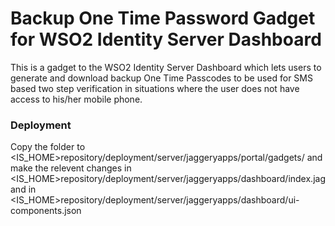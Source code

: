 <h1>Backup One Time Password Gadget for WSO2 Identity Server Dashboard</h1>

This is a gadget to the WSO2 Identity Server Dashboard which lets users to generate and download backup One Time Passcodes to be used for SMS based two step verification in situations where the user does not have access to his/her mobile phone.

<h3>Deployment</h3>

Copy the folder to &lt;IS_HOME&gt;repository/deployment/server/jaggeryapps/portal/gadgets/ and make the relevent changes in &lt;IS_HOME&gt;repository/deployment/server/jaggeryapps/dashboard/index.jag and in &lt;IS_HOME&gt;repository/deployment/server/jaggeryapps/dashboard/ui-components.json
